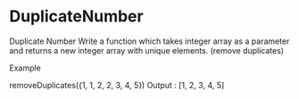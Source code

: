 # DuplicateNumber
Duplicate Number
Write a function which takes integer array as a parameter and returns a new integer array with unique elements. (remove duplicates)

Example

removeDuplicates({1, 1, 2, 2, 3, 4, 5})
Output : [1, 2, 3, 4, 5]
